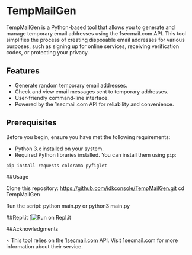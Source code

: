 # TempMailGen

TempMailGen is a Python-based tool that allows you to generate and manage temporary email addresses using the 1secmail.com API. This tool simplifies the process of creating disposable email addresses for various purposes, such as signing up for online services, receiving verification codes, or protecting your privacy.

## Features

- Generate random temporary email addresses.
- Check and view email messages sent to temporary addresses.
- User-friendly command-line interface.
- Powered by the 1secmail.com API for reliability and convenience.

## Prerequisites

Before you begin, ensure you have met the following requirements:

- Python 3.x installed on your system.
- Required Python libraries installed. You can install them using `pip`:

```bash
pip install requests colorama pyfiglet
```

##Usage

Clone this repository:
https://github.com/idkconsole/TempMailGen.git
cd TempMailGen

Run the script:
python main.py or python3 main.py

##Repl.it
[![Run on Repl.it](https://replit.com/@console1337/TempMailGen)

##Acknowledgments

~ This tool relies on the [1secmail.com](https://www.1secmail.com/) API. Visit 1secmail.com for more information about their service.
